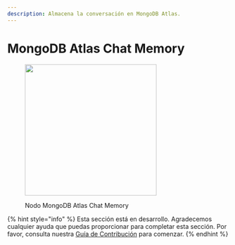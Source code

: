 ```yaml
---
description: Almacena la conversación en MongoDB Atlas.
---
```


# MongoDB Atlas Chat Memory

<figure><img src="../../../.gitbook/assets/image--108-.png" alt="" width="299"><figcaption><p>Nodo MongoDB Atlas Chat Memory</p></figcaption></figure>

{% hint style="info" %}
Esta sección está en desarrollo. Agradecemos cualquier ayuda que puedas proporcionar para completar esta sección. Por favor, consulta nuestra [Guía de Contribución](../../../contributing/) para comenzar.
{% endhint %}
